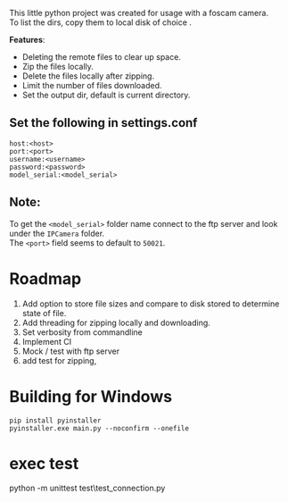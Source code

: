 This little python project was created for usage with a foscam camera.  
To list the dirs, copy them to local disk of choice .

**Features**:

* Deleting the remote files to clear up space.
* Zip the files locally.
* Delete the files locally after zipping.
* Limit the number of files downloaded.
* Set the output dir, default is current directory.

## Set the following in settings.conf

```
host:<host>  
port:<port> 
username:<username>  
password:<password> 
model_serial:<model_serial>
```

## Note:
To get the `<model_serial>` folder name connect to the ftp server and look under the `IPCamera` folder.  
The `<port>` field seems to default to `50021`.


# Roadmap
1. Add option to store file sizes and compare to disk stored to determine state of file.
2. Add threading for zipping locally and downloading.
3. Set verbosity from commandline 
4. Implement CI
5. Mock / test with ftp server
6. add test for zipping,

# Building for Windows
```
pip install pyinstaller
pyinstaller.exe main.py --noconfirm --onefile
```

# exec test

python -m unittest test\test_connection.py
